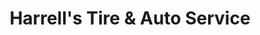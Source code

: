 ---
title: "Harrell's Tire & Auto Service"
url: /sanford/harrells-tire-und-auto-service/
shop: Autowerkstatt
---